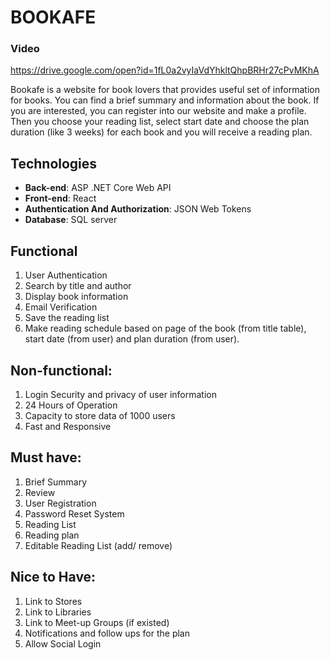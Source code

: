 # BOOKAFE
### Video
https://drive.google.com/open?id=1fL0a2vyIaVdYhkltQhpBRHr27cPvMKhA

Bookafe is a website for book lovers that provides useful set of information for books. You can find a brief summary and information about the book. If you are interested, you can register into our website and make a profile. Then you choose your reading list, select start date and choose the plan duration (like 3 weeks) for each book and you will receive a reading plan.

## Technologies
* **Back-end**: ASP .NET Core Web API<br/>
* **Front-end**: React<br/>
* **Authentication And Authorization**: JSON Web Tokens
* **Database**: SQL server <br />

## Functional
1.  User Authentication
1.  Search by title and author
1.  Display book information
1.  Email Verification
1.  Save the reading list
1.	Make reading schedule based on page of the book (from title table), start date (from user) and plan duration (from user).

## Non-functional:
1.	Login Security and privacy of user information
1.  24 Hours of Operation
1.	Capacity to store data of 1000 users
1.	Fast and Responsive


## Must have:
1.	Brief Summary
1.	Review
1.	User Registration
1.	Password Reset System
1.	Reading List
1.	Reading plan
1.	Editable Reading List (add/ remove)

## Nice to Have:  
1.  Link to Stores
1.  Link to Libraries
1.  Link to Meet-up Groups (if existed)
1.  Notifications and follow ups for the plan
1.  Allow Social Login




